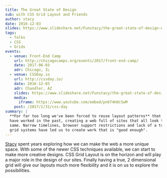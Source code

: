 ```yaml
---
title: The Great State of Design
sub: with CSS Grid Layout and Friends
author: stacy
date: 2016-12-03
slides: https://www.slideshare.net/Funstacy/the-great-state-of-design-with-css-grid-layout-and-friends
tags:
  - Talks
  - CSS
  - Grids
events:
  - venue: Front-End Camp
    url: http://chicagocamps.org/events/2017/front-end-camp/
    date: 2017-06-03
    adr: Chicago, IL
  - venue: CSSDay.io
    url: http://cssday.io/
    date: 2016-12-03
    adr: Chandler, AZ
    slides: https://www.slideshare.net/Funstacy/the-great-state-of-design-with-css-grid-layout-and-friends
    media:
      iframe: https://www.youtube.com/embed/pnbT4HdcSwM
    post: /2017/1/31/css-day
summary: |
  **For far too long we've been forced to reuse layout patterns** that
  have worked in the past, creating a web full of sites that all look the
  same. Narrow timelines, browser support restrictions and lack of a true
  grid systems have led us to create work that is "good enough".
---
```


[Stacy] spent years exploring how we can make the web a more unique
space. With some of the newer CSS techniques available, we can start to
make more creative designs. CSS Grid Layout is on the horizon and will
play a major role in the design of our sites. Finally having a true, 2
dimensional grid will give our layouts much more flexibility and it is
on us to explore the possibilities.

[Stacy]: /authors/stacy

